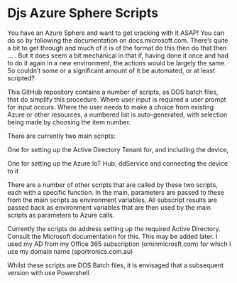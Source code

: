 # Djs Azure Sphere Scripts

You have an Azure Sphere and want to get cracking with it
ASAP! You can do so by following the documentation on docs.microsoft.com.
There’s quite a bit to get through and much of it is of the format do this then
do that then … . But it does seem a bit mechanical in that if, having done it
once and had to do it again in a new environment, the actions would be largely
the same. So couldn’t some or a significant amount of it be automated, or at
least scripted?



This GitHub repository contains a number of scripts, as DOS
batch files, that do simplify this procedure. Where user input is required a
user prompt for input occurs. Where the user needs to make a choice from
existing Azure or other resources, a numbered list is auto-generated, with
selection being made by choosing the item number. 



There are currently two main scripts:



One for setting up the Active Directory Tenant
for, and including  the device,

One for setting up the Azure IoT Hub, ddService
and connecting the device to it





There are a number of other scripts that are called by these
two scripts, each with a specific function. In the main, parameters are passed
to these from the main scripts as environment variables. All subscript results
are passed back as environment variables that are then used by the main scripts
as parameters to Azure calls.



Currently the scripts do address setting up the required
Active Directory. Consult the Microsoft documentation for this. This may be
added later. I used my AD from my Office 365 subscription (ominmicrosft.com)
for which I use my domain name (sportronics.com.au)



Whilst these scripts are DOS Batch files, it is envisaged
that a subsequent version with use Powershell.




